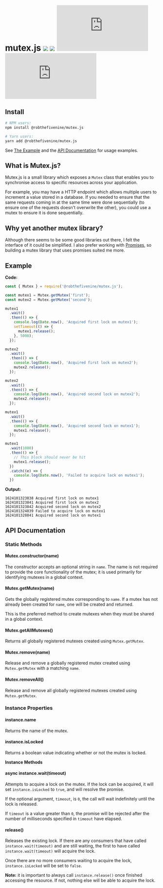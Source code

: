 # mutex.js [![](https://github.com/RobTheFiveNine/mutex.js/actions/workflows/test.yml/badge.svg?branch=stable)](https://github.com/RobTheFiveNine/mutex.js/actions/workflows/test.yml) [![](https://coveralls.io/repos/github/RobTheFiveNine/mutex.js/badge.svg?branch=stable)](https://coveralls.io/github/RobTheFiveNine/mutex.js?branch=stable) ![npm downloads](https://img.shields.io/npm/dt/@robthefivenine/mutex.js) ![npm (scoped)](https://img.shields.io/npm/v/@robthefivenine/mutex.js)

Install
-------
```bash
# NPM users:
npm install @robthefivenine/mutex.js

# Yarn users:
yarn add @robthefivenine/mutex.js
```

See [The Example](#example) and the [API Documentation](#api-documentation) for usage examples.

What is Mutex.js?
-----------------
Mutex.js is a small library which exposes a `Mutex` class that enables you to synchronise access to specific resources across your application.

For example, you may have a HTTP endpoint which allows multiple users to increment a value stored in a database. If you needed to ensure that the same requests coming in at the same time were done sequentially (to ensure one of the requests doesn't overwrite the other), you could use a mutex to ensure it is done sequentially.

Why yet another mutex library?
------------------------------
Although there seems to be some good libraries out there, I felt the interface of it could be simplified. I also prefer working with [Promises](https://developer.mozilla.org/en-US/docs/Web/JavaScript/Reference/Global_Objects/Promise), so building a mutex library that uses promises suited me more.

Example
-------
**Code:**
```javascript
const { Mutex } = require('@robthefivenine/mutex.js');

const mutex1 = Mutex.getMutex('first');
const mutex2 = Mutex.getMutex('second');

mutex1
  .wait()
  .then(() => {
    console.log(Date.now(), 'Acquired first lock on mutex1');
    setTimeout(() => {
      mutex1.release();
    }, 5000);
  });

mutex2
  .wait()
  .then(() => {
    console.log(Date.now(), 'Acquired first lock on mutex2');
    mutex2.release();
  });

mutex2
  .wait()
  .then(() => {
    console.log(Date.now(), 'Acquired second lock on mutex2');
    mutex2.release();
  });

mutex1
  .wait()
  .then(() => {
    console.log(Date.now(), 'Acquired second lock on mutex1');
    mutex1.release();
  });

mutex1
  .wait(1000)
  .then(() => {
    // This block should never be hit
    mutex1.release();
  })
  .catch((e) => {
    console.log(Date.now(), 'Failed to acquire lock on mutex1');
  })
```

**Output:**
```
1624101323838 Acquired first lock on mutex1
1624101323841 Acquired first lock on mutex2
1624101323842 Acquired second lock on mutex2
1624101324839 Failed to acquire lock on mutex1
1624101328841 Acquired second lock on mutex1
```

API Documentation
-----------------
### Static Methods

#### Mutex.constructor(name)

The constructor accepts an optional string in `name`. The name is not required to provide the core functionality of the mutex; it is used primarily for identifying mutexes in a global context.

#### Mutex.getMutex(name)

Gets the globally registered mutex corresponding to `name`. If a mutex has not already been created for `name`, one will be created and returned.

This is the preferred method to create mutexes when they must be shared in a global context.

#### Mutex.getAllMutexes()
Returns all globally registered mutexes created using `Mutex.getMutex`.

#### Mutex.remove(name)
Release and remove a globally registered mutex created using `Mutex.getMutex` with a matching `name`.

#### Mutex.removeAll()
Release and remove all globally registered mutexes created using `Mutex.getMutex`.

### Instance Properties

#### instance.name

Returns the name of the mutex.

#### instance.isLocked

Returns a boolean value indicating whether or not the mutex is locked.

**Instance Methods**

#### async instance.wait(timeout)

Attempts to acquire a lock on the mutex. If the lock can be acquired, it will set `instance.isLocked` to `true`, and will resolve the promise.

If the optional argument, `timeout`, is `0`, the call will wait indefinitely until the lock is released.

If `timeout` is a value greater than `0`, the promise will be rejected after the number of milliseconds specified in `timeout` have elapsed.

#### release()

Releases the existing lock. If there are any consumers that have called `instance.wait(timeout)` and are still waiting, the first to have called `instance.wait(timeout)` will acquire the lock.

Once there are no more consumers waiting to acquire the lock, `instance.isLocked` will be set to `false`.

**Note:** it is important to always call `instance.release()` once finished accessing the resource. If not, nothing else will be able to acquire the lock.